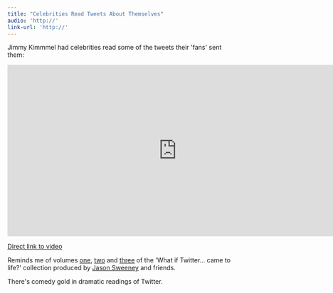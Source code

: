 ```yaml
---
title: "Celebrities Read Tweets About Themselves"
audio: 'http://'
link-url: 'http://'
---
```

<p>Jimmy Kimmmel had celebrities read some of the tweets their 'fans' sent them:</p>
<p><iframe width="759" height="386" src="http://www.youtube.com/embed/RRBoPveyETc?rel=0" frameborder="0" allowfullscreen></iframe></p>
<p><a href="http://youtu.be/RRBoPveyETc">Direct link to video</a></p>
<p>Reminds me of volumes <a href="https://vimeo.com/9917412">one</a>, <a href="https://vimeo.com/12448775">two</a> and <a href="https://vimeo.com/28768540">three</a> of the 'What if Twitter... came to life?' collection produced by <a href="https://twitter.com/#!/sween">Jason Sweeney</a> and friends.</p>
<p>There's comedy gold in dramatic readings of Twitter.</p>

